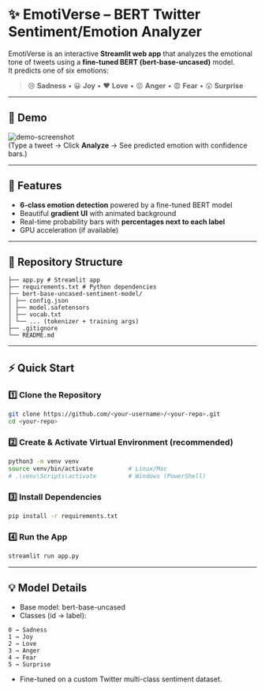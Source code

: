 # ✨ EmotiVerse – BERT Twitter Sentiment/Emotion Analyzer

EmotiVerse is an interactive **Streamlit web app** that analyzes the emotional tone of tweets
using a **fine-tuned BERT (bert-base-uncased)** model.  
It predicts one of six emotions:

> 😢 **Sadness** • 😀 **Joy** • ❤️ **Love** • 😡 **Anger** • 😨 **Fear** • 😮 **Surprise**

---

## 🌟 Demo
![demo-screenshot](docs/demo.png)  
(Type a tweet → Click **Analyze** → See predicted emotion with confidence bars.)

---

## 🧩 Features
- **6-class emotion detection** powered by a fine-tuned BERT model
- Beautiful **gradient UI** with animated background
- Real-time probability bars with **percentages next to each label**
- GPU acceleration (if available)

---

## 📂 Repository Structure
```
├── app.py # Streamlit app
├── requirements.txt # Python dependencies
├── bert-base-uncased-sentiment-model/
│ ├── config.json
│ ├── model.safetensors
│ ├── vocab.txt
│ └── ... (tokenizer + training args)
├── .gitignore
└── README.md
```

---

## ⚡ Quick Start

### 1️⃣ Clone the Repository
```bash
git clone https://github.com/<your-username>/<your-repo>.git
cd <your-repo>
```
### 2️⃣ Create & Activate Virtual Environment (recommended)
```bash
python3 -m venv venv
source venv/bin/activate          # Linux/Mac
# .\venv\Scripts\activate         # Windows (PowerShell)
```
### 3️⃣ Install Dependencies
```bash
pip install -r requirements.txt
```
### 4️⃣ Run the App
```bash
streamlit run app.py
```

---

## 💡 Model Details

- Base model: bert-base-uncased
- Classes (id → label):
```
0 → Sadness
1 → Joy
2 → Love
3 → Anger
4 → Fear
5 → Surprise
```
- Fine-tuned on a custom Twitter multi-class sentiment dataset.
